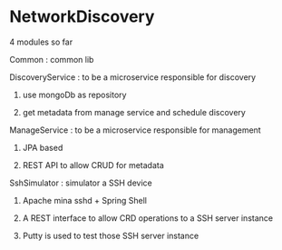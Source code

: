 # NetworkDiscovery

4 modules so far

Common : common lib

DiscoveryService : to be a microservice responsible for discovery

1. use mongoDb as repository

2. get metadata from manage service and schedule discovery

ManageService : to be a microservice responsible for management

1. JPA based

2. REST API to allow CRUD for metadata

SshSimulator : simulator a SSH device

1. Apache mina sshd + Spring Shell

2. A REST interface to allow CRD operations to a SSH server instance

3. Putty is used to test those SSH server instance